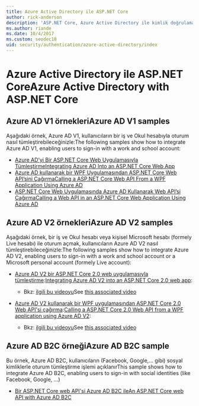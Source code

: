 ```yaml
---
title: Azure Active Directory ile ASP.NET Core
author: rick-anderson
description: 'ASP.NET Core, Azure Active Directory ile kimlik doğrulaması için konu başlıklarını keşfedin.'
ms.author: riande
ms.date: 10/4/2017
ms.custom: seodec18
uid: security/authentication/azure-active-directory/index
---
```

# <a name="azure-active-directory-with-aspnet-core"></a><span data-ttu-id="008de-103">Azure Active Directory ile ASP.NET Core</span><span class="sxs-lookup"><span data-stu-id="008de-103">Azure Active Directory with ASP.NET Core</span></span>

## <a name="azure-ad-v1-samples"></a><span data-ttu-id="008de-104">Azure AD V1 örnekleri</span><span class="sxs-lookup"><span data-stu-id="008de-104">Azure AD V1 samples</span></span>
<span data-ttu-id="008de-105">Aşağıdaki örnek, Azure AD V1, kullanıcıların bir iş ve Okul hesabıyla oturum nasıl tümleştirebileceğinizle:</span><span class="sxs-lookup"><span data-stu-id="008de-105">The following samples show how to integrate Azure AD V1, enabling users to sign-in with a work and school account:</span></span>
* [<span data-ttu-id="008de-106">Azure AD’yi Bir ASP.NET Core Web Uygulamasıyla Tümleştirme</span><span class="sxs-lookup"><span data-stu-id="008de-106">Integrating Azure AD Into an ASP.NET Core Web App</span></span>](https://azure.microsoft.com/documentation/samples/active-directory-dotnet-webapp-openidconnect-aspnetcore/)
* [<span data-ttu-id="008de-107">Azure AD kullanarak bir WPF Uygulamasından ASP.NET Core Web API’sini Çağırma</span><span class="sxs-lookup"><span data-stu-id="008de-107">Calling a ASP.NET Core Web API From a WPF Application Using Azure AD</span></span>](https://azure.microsoft.com/documentation/samples/active-directory-dotnet-native-aspnetcore/)
* [<span data-ttu-id="008de-108">ASP.NET Core Web Uygulamasında Azure AD Kullanarak Web API’si Çağırma</span><span class="sxs-lookup"><span data-stu-id="008de-108">Calling a Web API in an ASP.NET Core Web Application Using Azure AD</span></span>](https://azure.microsoft.com/documentation/samples/active-directory-dotnet-webapp-webapi-openidconnect-aspnetcore/)

## <a name="azure-ad-v2-samples"></a><span data-ttu-id="008de-109">Azure AD V2 örnekleri</span><span class="sxs-lookup"><span data-stu-id="008de-109">Azure AD V2 samples</span></span>
<span data-ttu-id="008de-110">Aşağıdaki örnek, bir iş ve Okul hesabı veya kişisel Microsoft hesabı (formely Live hesabı) ile oturum açmak, kullanıcıların Azure AD V2 nasıl tümleştirebileceğinizle:</span><span class="sxs-lookup"><span data-stu-id="008de-110">The following samples show how to integrate Azure AD V2, enabling users to sign-in with a work and school account or a Microsoft personal account (formely Live account):</span></span>
* <span data-ttu-id="008de-111">[Azure AD V2 bir ASP.NET Core 2.0 web uygulamasıyla tümleştirme](https://github.com/Azure-Samples/active-directory-aspnetcore-webapp-openidconnect-v2):</span><span class="sxs-lookup"><span data-stu-id="008de-111">[Integrating Azure AD V2 into an ASP.NET Core 2.0 web app](https://github.com/Azure-Samples/active-directory-aspnetcore-webapp-openidconnect-v2):</span></span> 
  * <span data-ttu-id="008de-112">Bkz: [ilgili bu videoyu](https://channel9.msdn.com/Events/Build/2018/THR5001)</span><span class="sxs-lookup"><span data-stu-id="008de-112">See [this associated video](https://channel9.msdn.com/Events/Build/2018/THR5001)</span></span> 

* <span data-ttu-id="008de-113">[Azure AD V2 kullanarak bir WPF uygulamasından ASP.NET Core 2.0 Web API'si çağırma](https://github.com/azure-samples/active-directory-dotnet-native-aspnetcore-v2):</span><span class="sxs-lookup"><span data-stu-id="008de-113">[Calling a ASP.NET Core 2.0 Web API from a WPF application using Azure AD V2](https://github.com/azure-samples/active-directory-dotnet-native-aspnetcore-v2):</span></span> 
  * <span data-ttu-id="008de-114">Bkz: [ilgili bu videoyu](https://channel9.msdn.com/Events/Build/2018/THR5000)</span><span class="sxs-lookup"><span data-stu-id="008de-114">See [this associated video](https://channel9.msdn.com/Events/Build/2018/THR5000)</span></span>

## <a name="azure-ad-b2c-sample"></a><span data-ttu-id="008de-115">Azure AD B2C örneği</span><span class="sxs-lookup"><span data-stu-id="008de-115">Azure AD B2C sample</span></span>
<span data-ttu-id="008de-116">Bu örnek, Azure AD B2C, kullanıcıların (Facebook, Google,... gibi) sosyal kimliklerle oturum tümleştirme işlemi açıklanır</span><span class="sxs-lookup"><span data-stu-id="008de-116">This sample shows how to integrate Azure AD B2C, enabling users to sign-in with social identities (like Facebook, Google, ...)</span></span>
* [<span data-ttu-id="008de-117">Bir ASP.NET Core web API'si Azure AD B2C ile</span><span class="sxs-lookup"><span data-stu-id="008de-117">An ASP.NET Core web API with Azure AD B2C</span></span>](https://azure.microsoft.com/resources/samples/active-directory-b2c-dotnetcore-webapi/)

